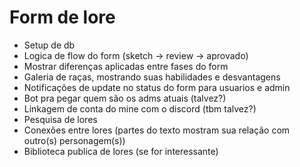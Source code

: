 # Form de lore

- Setup de db
- Logica de flow do form (sketch -> review -> aprovado)
- Mostrar diferenças aplicadas entre fases do form
- Galeria de raças, mostrando suas habilidades e desvantagens
- Notificações de update no status do form para usuarios e admin
- Bot pra pegar quem são os adms atuais (talvez?)
- Linkagem de conta do mine com o discord (tbm talvez?)
- Pesquisa de lores
- Conexões entre lores (partes do texto mostram sua relação com outro(s) personagem(s)) 
- Biblioteca publica de lores (se for interessante)
